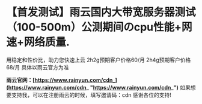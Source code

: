 # 【首发测试】雨云国内大带宽服务器测试（100-500m）公测期间のcpu性能+网速+网络质量.

用稳定和性价比，助力您快速上云
2h2g预期客户价格60/月
2h4g预期客户价格68/月
具体以雨云官方为准

**雨云官网：[https://www.rainyun.com/cdn_](https://www.rainyun.com/cdn_ "https://www.rainyun.com/cdn_")**
如果想要支持我，可以在注册雨云的时候，填写邀请码：cdn
感谢各位的支持!
